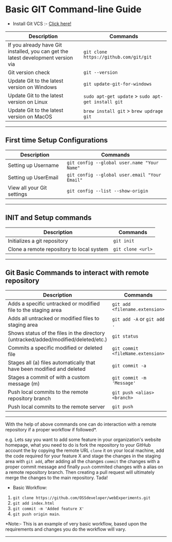 # Basic GIT Command-line Guide

- Install Git VCS :- [ Click here!](https://git-scm.com/downloads) 

| Description | Commands |
| ----------- | ----------- |
| If you already have Git installed, you can get the latest development version via | `git clone https://github.com/git/git` |
| Git version check | `git --version` |
| Update Git to the latest version on Windows | `git update-git-for-windows` |
| Update Git to the latest version on Linux | `sudo apt-get update` > `sudo apt-get install git` |
| Update Git to the latest version on MacOS | `brew install git` > `brew updrage git`|

---

## First time Setup Configurations

| Description | Commands |
| ----------- | ----------- |
| Setting up Username | `git config --global user.name "Your Name"` |
| Setting up UserEmail | `git config --global user.email "Your Email"` |
| View all your Git settings | `git config --list --show-origin` |

---

## INIT and Setup commands

| Description | Commands |
| ----------- | ----------- |
| Initializes a git repository | `git init` |
| Clone a remote repository to local system | `git clone <url>` |

---

## Git Basic Commands to interact with remote repository

| Description | Commands |
| ----------- | ----------- |
| Adds a specific untracked or modified file to the staging area | `git add <filename.extension>` |
| Adds all untracked or modified files to staging area  | `git add -A` or `git add .` |
|Shows status of the files in the directory (untracked/added/modified/deleted/etc.)|`git status`|
|Commits a specific modified or deleted file | `git commit <fileName.extension>`|
| Stages all (a) files automatically that have been modified and deleted | `git commit -a` |
|Stages a commit of with a custom message (m) | `git commit -m 'Message'` |
|Push local commits to the remote repository branch |`git push <alias> <branch>`|
|Push local commits to the remote server |`git push`|

---

With the help of above commands one can do interaction with a remote repository if a proper workflow if followed*.

e.g. Lets say you want to add some feature in your organization's website homepage, what you need to do is fork the repository to your GitHub account the by copying the remote URL `clone` it on your local machine, add the code required for your feature X and stage the changes in the staging area with `git add`, after adding all the changes `commit` the changes with a proper commit message and finally `push` commited changes with a alias on a remote repository branch. Then creating a pull request will ultimately merge the changes to the main repository. Tada! 

- Basic Workflow: 
1. `git clone https://github.com/OSSdeveloper/webExperiments.git`
2. `git add index.html`
3. `git commit -m 'Added feature X'`
4. `git push origin main`.


*Note:- This is an example of very basic workflow, based upon the requirements and changes you do the workflow will vary.

---